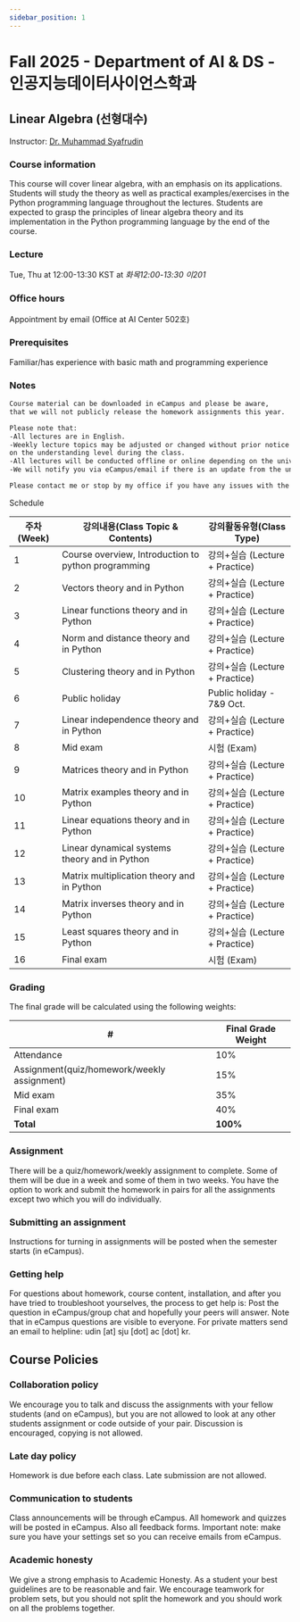 ```yaml
---
sidebar_position: 1
---
```


# Fall 2025 - Department of AI & DS - 인공지능데이터사이언스학과

## Linear Algebra (선형대수)

Instructor: [Dr. Muhammad Syafrudin](https://muhammadsyafrudin.com/)

### Course information

This course will cover linear algebra, with an emphasis on its applications. Students will study the theory as well as practical examples/exercises in the Python programming language throughout the lectures. Students are expected to grasp the principles of linear algebra theory and its implementation in the Python programming language by the end of the course.

### Lecture

Tue, Thu at 12:00-13:30 KST at *화목12:00-13:30 이201*

### Office hours

Appointment by email (Office at AI Center 502호)

### Prerequisites

Familiar/has experience with basic math and programming experience

### Notes

```markdown
Course material can be downloaded in eCampus and please be aware, 
that we will not publicly release the homework assignments this year.

Please note that:
-All lectures are in English.
-Weekly lecture topics may be adjusted or changed without prior notice depending 
on the understanding level during the class.
-All lectures will be conducted offline or online depending on the university regulations.
-We will notify you via eCampus/email if there is an update from the university regarding the class.

Please contact me or stop by my office if you have any issues with the course.

```


Schedule

| 주차(Week)| 강의내용(Class Topic & Contents)| 강의활동유형(Class Type)|
| ------------- | ------------- | ------------- |
| 1 |Course overview, Introduction to python programming  | 강의+실습 (Lecture + Practice)|
| 2 |Vectors theory and in Python |강의+실습 (Lecture + Practice)|
| 3 |Linear functions theory and in Python|  강의+실습 (Lecture + Practice)|
| 4 |Norm and distance theory and in Python|  강의+실습 (Lecture + Practice)|
| 5 |Clustering theory and in Python| 강의+실습 (Lecture + Practice)|
| 6 |Public holiday| Public holiday - 7&9 Oct.|
| 7 |Linear independence theory and in Python |  강의+실습 (Lecture + Practice)|
| 8 |Mid exam | 시험 (Exam)|
| 9 |Matrices theory and in Python|  강의+실습 (Lecture + Practice)|
| 10  |Matrix examples theory and in Python|  강의+실습 (Lecture + Practice)|
| 11  |Linear equations theory and in Python|  강의+실습 (Lecture + Practice)|
| 12  |Linear dynamical systems theory and in Python| 강의+실습 (Lecture + Practice)|
| 13  |Matrix multiplication theory and in Python|  강의+실습 (Lecture + Practice)|
| 14  |Matrix inverses theory and in Python|  강의+실습 (Lecture + Practice)|
| 15  |Least squares theory and in Python|  강의+실습 (Lecture + Practice)|
| 16  |Final exam | 시험 (Exam) |


### Grading

The final grade will be calculated using the following weights:

| # | Final Grade Weight |
| ------------- | ------------- |
| Attendance | 10% |
| Assignment(quiz/homework/weekly assignment) | 15% |
| Mid exam | 35% |
| Final exam | 40% |
| **Total** | **100%** |

### Assignment

There will be a quiz/homework/weekly assignment to complete. Some of them will be due in a week and some of them in two weeks. You have the option to work and submit the homework in pairs for all the assignments except two which you will do individually.

### Submitting an assignment

Instructions for turning in assignments will be posted when the semester starts (in eCampus).

### Getting help

For questions about homework, course content, installation, and after you have tried to troubleshoot yourselves, the process to get help is:
Post the question in eCampus/group chat and hopefully your peers will answer. Note that in eCampus questions are visible to everyone.
For private matters send an email to helpline: udin [at] sju [dot] ac [dot] kr.
## Course Policies

### Collaboration policy

We encourage you to talk and discuss the assignments with your fellow students (and on eCampus), but you are not allowed to look at any other students assignment or code outside of your pair. Discussion is encouraged, copying is not allowed.

### Late day policy

Homework is due before each class. Late submission are not allowed.

### Communication to students

Class announcements will be through eCampus. All homework and quizzes will be posted in eCampus. Also all feedback forms. Important note: make sure you have your settings set so you can receive emails from eCampus.

### Academic honesty

We give a strong emphasis to Academic Honesty. As a student your best guidelines are to be reasonable and fair. We encourage teamwork for problem sets, but you should not split the homework and you should work on all the problems together.